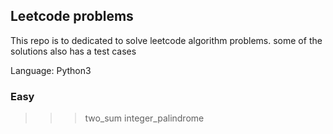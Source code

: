 ## Leetcode problems

 This repo is to dedicated to solve leetcode algorithm problems.
 some of the solutions also has a test cases

 Language: Python3

### Easy
>>> two_sum
>>> integer_palindrome
